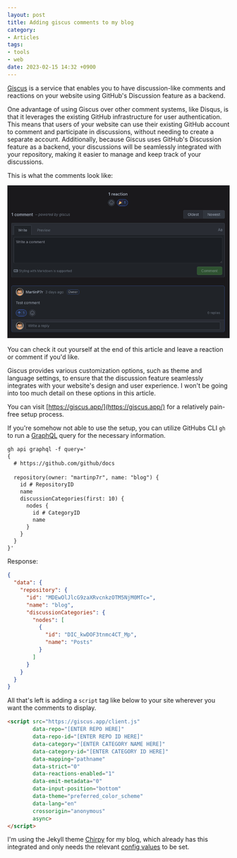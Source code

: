 ```yaml
---
layout: post
title: Adding giscus comments to my blog
category:
- Articles
tags:
- tools
- web
date: 2023-02-15 14:32 +0900
---
```


[Giscus](https://giscus.app/) is a service that enables you to have discussion-like comments and reactions on your website using GitHub's Discussion feature as a backend.  

One advantage of using Giscus over other comment systems, like Disqus, is that it leverages the existing GitHub infrastructure for user authentication. This means that users of your website can use their existing GitHub account to comment and participate in discussions, without needing to create a separate account.
Additionally, because Giscus uses GitHub's Discussion feature as a backend, your discussions will be seamlessly integrated with your repository, making it easier to manage and keep track of your discussions.

This is what the comments look like:

![giscus](/../assets/img/giscus_comments.png)

You can check it out yourself at the end of this article and leave a reaction or comment if you'd like.

Giscus provides various customization options, such as theme and language settings, to ensure that the discussion feature seamlessly integrates with your website's design and user experience. I won't be going into too much detail on these options in this article.

You can visit [https://giscus.app/](https://giscus.app/) for a relatively pain-free setup process.

If you're somehow not able to use the setup, you can utilize GitHubs CLI `gh` to run a [GraphQL](https://graphql.org/) query for the necessary information.

```shell
gh api graphql -f query='
{
  # https://github.com/github/docs

  repository(owner: "martinp7r", name: "blog") {
    id # RepositoryID
    name
    discussionCategories(first: 10) {
      nodes {
        id # CategoryID
        name
      }
    }
  }
}'
```

Response:

```json
{
  "data": {
    "repository": {
      "id": "MDEwOlJlcG9zaXRvcnkzOTM5NjM0MTc=",
      "name": "blog",
      "discussionCategories": {
        "nodes": [
          {
            "id": "DIC_kwDOF3tnmc4CT_Mp",
            "name": "Posts"
          }
        ]
      }
    }
  }
}
```

All that's left is adding a `script` tag like below to your site wherever you want the comments to display.

```html
<script src="https://giscus.app/client.js"
        data-repo="[ENTER REPO HERE]"
        data-repo-id="[ENTER REPO ID HERE]"
        data-category="[ENTER CATEGORY NAME HERE]"
        data-category-id="[ENTER CATEGORY ID HERE]"
        data-mapping="pathname"
        data-strict="0"
        data-reactions-enabled="1"
        data-emit-metadata="0"
        data-input-position="bottom"
        data-theme="preferred_color_scheme"
        data-lang="en"
        crossorigin="anonymous"
        async>
</script>
```

I'm using the Jekyll theme [Chirpy](https://github.com/cotes2020/jekyll-theme-chirpy#readme) for my blog, which already has this integrated and only needs the relevant [config values](https://github.com/cotes2020/chirpy-starter/blob/85116817d18605cb14181774f798c0b37e52fdd0/_config.yml#L99-L107) to be set.
